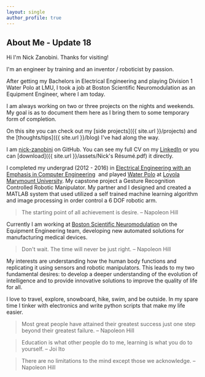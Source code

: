 ```yaml
---
layout: single
author_profile: true
---
```

<!-- git add * && git commit -m "Setting Up" && git push -->
## About Me - Update 18

Hi I'm Nick Zanobini. Thanks for visiting!  

I'm an engineer by training and an inventor / roboticist by passion.  

After getting my Bachelors in Electrical Engineering and playing Division 1 Water Polo at LMU, I took a job at Boston Scientific Neuromodulation as an Equipment Engineer, where I am today.  

I am always working on two or three projects on the nights and weekends. My goal is as to document them here as I bring them to some temporary form of completion.  

On this site you can check out my [side projects]({{ site.url }}/projects) and the [thoughts/tips]({{ site.url }}/blog) I've had along the way.  

I am [nick-zanobini](https://github.com/nick-zanobini) on GitHub. You can see my full CV on my [LinkedIn](https://www.linkedin.com/in/nickzanobini) or you can [download]({{ site.url }}/assets/Nick's Résumé.pdf) it directly.

I completed my undergrad (2012 - 2016) in [Electrical Engineering with an Emphasis in Computer Engineering](http://cse.lmu.edu/department/electricalengineeringandcomputerscience/)  and played [Water Polo](http://www.lmulions.com/sports/m-wpolo/loyo-m-wpolo-body.html) at [Loyola Marymount University](http://www.lmu.edu/). My capstone project a Gesture Recognition Controlled Robotic Manipulator. My partner and I designed and created a MATLAB system that used utilized a self trained machine learning algorithm and image processing in order control a 6 DOF robotic arm.

>The starting point of all achievement is desire. – Napoleon Hill

Currently I am working at [Boston Scientific Neuromodulation](http://www.bostonscientific.com/en-US/about-us/core-businesses/neuromodulation.html) on the Equipment Engineering team, developing new automated solutions for manufacturing medical devices.

>Don't wait. The time will never be just right. – Napoleon Hill

My interests are understanding how the human body functions and replicating it using sensors and robotic manipulators. This leads to my two fundamental desires: to develop a deeper understanding of the evolution of intelligence and to provide innovative solutions to improve the quality of life for all.

I love to travel, explore, snowboard, hike, swim, and be outside. In my spare time I tinker with electronics and write python scripts that make my life easier.


>Most great people have attained their greatest success just one step beyond their greatest failure.
– Napoleon Hill

>Education is what other people do to me, learning is what you do to yourself.
– Joi Ito

>There are no limitations to the mind except those we acknowledge.
– Napoleon Hill